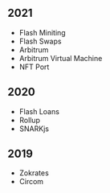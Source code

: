 ## 2021 
- Flash Miniting
- Flash Swaps
- Arbitrum
- Arbitrum Virtual Machine
- NFT Port

## 2020
- Flash Loans
- Rollup
- SNARKjs

## 2019
- Zokrates
- Circom
